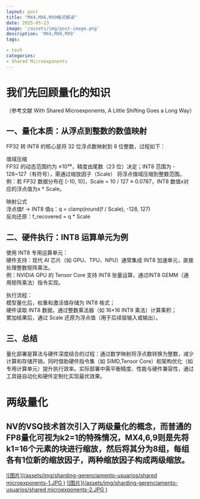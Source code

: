 ```yaml
---
layout: post
title: "MX4,MX6,MX9格式解读"
date: 2025-05-23
image: '/assets/img/post-image.png'
description: 'MX4,MX6,MX9'
tags:

- tech
categories:
- Shared Microexponents
---
```

# 我们先回顾量化的知识
（参考文献  With Shared Microexponents, A Little Shifting Goes a Long Way）

## 一、量化本质：从浮点到整数的数值映射
FP32 转 INT8 的核心是将 32 位浮点数映射到 8 位整数，过程如下：

值域压缩  
FP32 的动态范围约为 ±10³⁸，精度由尾数（23 位）决定；INT8 范围为 - 128~127（有符号），需通过缩放因子（Scale） 将浮点值域压缩到整数范围。
例：若 FP32 数据分布在 [-10, 10]，Scale = 10 / 127 ≈ 0.0787，INT8 数值x对应的浮点值为x * Scale。

映射公式  
浮点值f → INT8 值q：q = clamp(round(f / Scale), -128, 127)  
反向还原：f_recovered = q * Scale


## 二、硬件执行：INT8 运算单元为例
使用 INT8 专用运算单元：  
硬件支持：现代 AI 芯片（如 GPU、TPU、NPU）通常集成 INT8 加速单元，直接处理整数矩阵乘法。  
例：NVIDIA GPU 的 Tensor Core 支持 INT8 张量运算，通过INT8 GEMM（通用矩阵乘法）指令实现。

执行流程：  
模型量化后，权重和激活值存储为 INT8 格式；  
硬件读取 INT8 数据，通过整数乘法器（如 16×16 INT8 乘法）计算乘积；  
累加结果后，通过 Scale 还原为浮点值（用于后续层输入或输出）。



## 三、总结
量化部署是算法与硬件深度结合的过程：通过数学映射将浮点数转换为整数，减少计算和存储开销，同时借助硬件指令集（如 SIMD,Tensor Core）和架构优化（如专用计算单元）提升执行效率。实际部署中需平衡精度、性能与硬件兼容性，通过工具链自动化和硬件定制化实现最优效果。


# 两级量化  
## NV的VSQ技术首次引入了两级量化的概念，而普通的FP8量化可视为k2=1的特殊情况，MX4,6,9则是先将k1=16个元素的块进行缩放，然后将其分为8组，每组各有1位新的缩放因子，两种缩放因子构成两级缩放。
[![图片](/assets/img/sharding-gerenciamento-usuarios/shared microexponents-1.JPG )](https://longlonglink.github.io/)
[![图片](/assets/img/sharding-gerenciamento-usuarios/shared microexponents-2.JPG )](https://longlonglink.github.io/)
